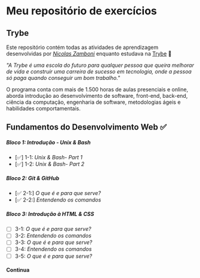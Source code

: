# Meu repositório de exercícios

## Trybe

Este repositório contém todas as atividades de aprendizagem desenvolvidas por _[Nicolas Zamboni](www.linkedin.com/in/nicolaszamboni)_ enquanto estudava na [Trybe](https://www.betrybe.com/) :rocket:

_"A Trybe é uma escola do futuro para qualquer pessoa que queira melhorar de vida e construir uma carreira de sucesso em tecnologia, onde a pessoa só paga quando conseguir um bom trabalho."_

O programa conta com mais de 1.500 horas de aulas presenciais e online, aborda introdução ao desenvolvimento de software, front-end, back-end, ciência da computação, engenharia de software, metodologias ágeis e habilidades comportamentais.

## Fundamentos do Desenvolvimento Web :white_check_mark:

##### Bloco 1: Introdução - Unix & Bash

- [:white_check_mark:] 1-1: _Unix & Bash- Part 1_
- [:white_check_mark:] 1-2: _Unix & Bash- Part 2_

##### Bloco 2: Git & GitHub

- [:white_check_mark: 2-1:] _O que é e para que serve?_
- [:white_check_mark: 2-2:] _Entendendo os comandos_

##### Bloco 3: Introdução à HTML & CSS

- [ ] 3-1: _O que é e para que serve?_
- [ ] 3-2: _Entendendo os comandos_
- [ ] 3-3: _O que é e para que serve?_
- [ ] 3-4: _Entendendo os comandos_
- [ ] 3-5: _O que é e para que serve?_

#### Continua
